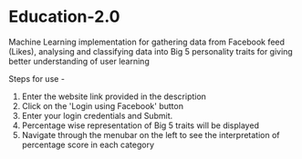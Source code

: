 # Education-2.0
Machine Learning implementation for gathering data from Facebook feed (Likes), analysing and classifying data into Big 5 personality traits for giving better understanding of user learning

Steps for use -

1. Enter the website link provided in the description
2. Click on the 'Login using Facebook' button
3. Enter your login credentials and Submit.
4. Percentage wise representation of Big 5 traits will be displayed
4. Navigate through the menubar on the left to see the interpretation of percentage score in each category
